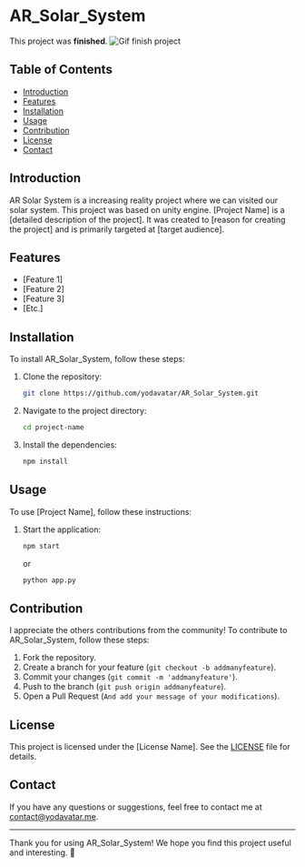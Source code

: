 # AR_Solar_System
This project was **finished**.
![Gif finish project](https://media.tenor.com/w7D79HmiUKwAAAAM/rolando-check.gif)

## Table of Contents

- [Introduction](#introduction)
- [Features](#features)
- [Installation](#installation)
- [Usage](#usage)
- [Contribution](#contribution)
- [License](#license)
- [Contact](#contact)

## Introduction

AR Solar System is a increasing reality project where we can visited our solar system.
This project was based on unity engine.
[Project Name] is a [detailed description of the project]. It was created to [reason for creating the project] and is primarily targeted at [target audience].

## Features

- [Feature 1]
- [Feature 2]
- [Feature 3]
- [Etc.]

## Installation

To install AR_Solar_System, follow these steps:

1. Clone the repository:
   ```bash
   git clone https://github.com/yodavatar/AR_Solar_System.git
   ```
2. Navigate to the project directory:
   ```bash
   cd project-name
   ```
3. Install the dependencies:
   ```bash
   npm install
   ```

## Usage

To use [Project Name], follow these instructions:

1. Start the application:
   ```bash
   npm start
   ```
   or
   ```bash
   python app.py
   ```

## Contribution

I appreciate the others contributions from the community!
To contribute to AR_Solar_System, follow these steps:

1. Fork the repository.
2. Create a branch for your feature (`git checkout -b addmanyfeature`).
3. Commit your changes (`git commit -m 'addmanyfeature'`).
4. Push to the branch (`git push origin addmanyfeature`).
5. Open a Pull Request (`And add your message of your modifications`).

## License

This project is licensed under the [License Name]. See the [LICENSE](LICENSE) file for details.

## Contact

If you have any questions or suggestions, feel free to contact me at contact@yodavatar.me.

---

Thank you for using AR_Solar_System! We hope you find this project useful and interesting. 🚀
